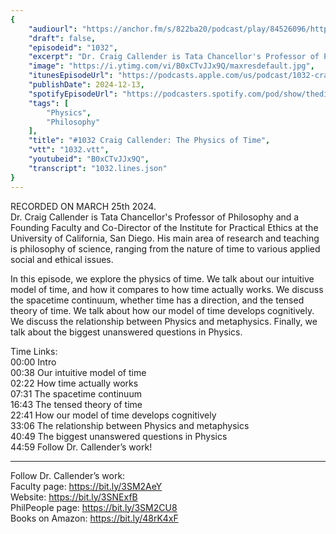 ```yaml
---
{
	"audiourl": "https://anchor.fm/s/822ba20/podcast/play/84526096/https%3A%2F%2Fd3ctxlq1ktw2nl.cloudfront.net%2Fstaging%2F2024-2-25%2F9981b5ea-a3a3-69d3-252e-fb48a57327ea.m4a",
	"draft": false,
	"episodeid": "1032",
	"excerpt": "Dr. Craig Callender is Tata Chancellor's Professor of Philosophy and a Founding Faculty and Co-Director of the Institute for Practical Ethics at the University of California, San Diego. His main area of research and teaching is philosophy of science, ranging from the nature of time to various applied social and ethical issues.",
	"image": "https://i.ytimg.com/vi/B0xCTvJJx9Q/maxresdefault.jpg",
	"itunesEpisodeUrl": "https://podcasts.apple.com/us/podcast/1032-craig-callender-the-physics-of-time/id1451347236?i=1000680299936&uo=4",
	"publishDate": 2024-12-13,
	"spotifyEpisodeUrl": "https://podcasters.spotify.com/pod/show/thedissenter/episodes/1032-Craig-Callender-The-Physics-of-Time-e2hi1ig",
	"tags": [
		"Physics",
		"Philosophy"
	],
	"title": "#1032 Craig Callender: The Physics of Time",
	"vtt": "1032.vtt",
	"youtubeid": "B0xCTvJJx9Q",
	"transcript": "1032.lines.json"
}
---
```

RECORDED ON MARCH 25th 2024.  
Dr. Craig Callender is Tata Chancellor's Professor of Philosophy and a Founding Faculty and Co-Director of the Institute for Practical Ethics at the University of California, San Diego. His main area of research and teaching is philosophy of science, ranging from the nature of time to various applied social and ethical issues.

In this episode, we explore the physics of time. We talk about our intuitive model of time, and how it compares to how time actually works. We discuss the spacetime continuum, whether time has a direction, and the tensed theory of time. We talk about how our model of time develops cognitively. We discuss the relationship between Physics and metaphysics. Finally, we talk about the biggest unanswered questions in Physics.

Time Links:  
<time>00:00</time> Intro  
<time>00:38</time> Our intuitive model of time  
<time>02:22</time> How time actually works  
<time>07:31</time> The spacetime continuum  
<time>16:43</time> The tensed theory of time  
<time>22:41</time> How our model of time develops cognitively  
<time>33:06</time> The relationship between Physics and metaphysics  
<time>40:49</time> The biggest unanswered questions in Physics  
<time>44:59</time> Follow Dr. Callender’s work!

---

Follow Dr. Callender’s work:  
Faculty page: https://bit.ly/3SM2AeY  
Website: https://bit.ly/3SNExfB  
PhilPeople page: https://bit.ly/3SM2CU8  
Books on Amazon: https://bit.ly/48rK4xF
